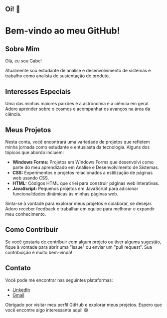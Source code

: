 ## Oi! 👋
# Bem-vindo ao meu GitHub!

## Sobre Mim

Olá, eu sou Gabe!

Atualmente sou estudante de análise e desenvolvimento de sistemas e trabalho como analista de sustentação de produto.

## Interesses Especiais

Uma das minhas maiores paixões é a astronomia e a ciência em geral. Adoro aprender sobre o cosmos e acompanhar os avanços na área da ciência.

## Meus Projetos

Nesta conta, você encontrará uma variedade de projetos que refletem minha jornada como estudante e entusiasta da tecnologia. Alguns dos tópicos que abordo incluem:

- **Windows Forms:** Projetos em Windows Forms que desenvolvi como parte do meu aprendizado em Análise e Desenvolvimento de Sistemas.
- **CSS:** Experimentos e projetos relacionados a estilização de páginas web usando CSS.
- **HTML:** Códigos HTML que criei para construir páginas web interativas.
- **JavaScript:** Pequenos projetos em JavaScript para adicionar funcionalidades dinâmicas às minhas páginas web.

Sinta-se à vontade para explorar meus projetos e colaborar, se desejar. Adoro receber feedback e trabalhar em equipe para melhorar e expandir meu conhecimento.

## Como Contribuir

Se você gostaria de contribuir com algum projeto ou tiver alguma sugestão, fique à vontade para abrir uma "issue" ou enviar um "pull request". Sua contribuição é muito bem-vinda!

## Contato

Você pode me encontrar nas seguintes plataformas:

- [LinkedIn](https://www.linkedin.com/in/gcommunello)
- [Gmail](mailto:gabcommunello@gmail.com)

Obrigado por visitar meu perfil GitHub e explorar meus projetos. Espero que você encontre algo interessante aqui! 😄
 


